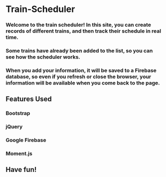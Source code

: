 # Train-Scheduler

### Welcome to the train scheduler! In this site, you can create records of different trains, and then track their schedule in real time.
### Some trains have already been added to the list, so you can see how the scheduler works.
### When you add your information, it will be saved to a Firebase database, so even if you refresh or close the browser, your information will be available when you come back to the page.

## Features Used
### Bootstrap
### jQuery
### Google Firebase
### Moment.js

## Have fun!